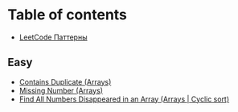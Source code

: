 # Table of contents

* [LeetCode Паттерны](README.md)

## Easy

* [Contains Duplicate \(Arrays\)](gitbook/contains-duplicate-arrays.md)
* [Missing Number \(Arrays\)](gitbook/missing_number.md)
* [Find All Numbers Disappeared in an Array \(Arrays | Cyclic sort\)](gitbook/find_all_numbers_disappeared.md)
